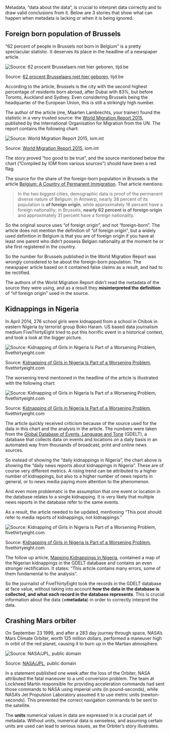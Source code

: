 Metadata, “data about the data”, is crucial to interpret data correctly and to draw valid conclusions from it. Below are 3 stories that show what can happen when metadata is lacking or when it is being ignored.

## Foreign born population of Brussels

“62 percent of people in Brussels not born in Belgium” is a pretty spectacular statistic. It deserves its place in the headline of a newspaper article.

![Source: [62 procent Brusselaars niet hier geboren](https://www.tijd.be/nieuws/archief/62_procent_Brusselaars_niet_hier_geboren/9692893.html), tijd.be](Pitfalls%20in%20metadata%203877fd81800c4080bf3c917e31a308a9/tijd-metadata-ml.png)

Source: [62 procent Brusselaars niet hier geboren](https://www.tijd.be/nieuws/archief/62_procent_Brusselaars_niet_hier_geboren/9692893.html), tijd.be

According to the article, Brussels is the city with the second highest percentage of residents born abroad, after Dubai with 83%, but before Toronto, Auckland and Sydney. Even considering Brussels being the headquarter of the European Union, this is still a strikingly high number.

The author of the article (me, Maarten Lambrechts, your trainer) found the statistic in a very trusted source: the [World Migration Report 2015](https://publications.iom.int/books/world-migration-report-2015-migrants-and-cities-new-partnerships-manage-mobility), published by the International Organisation for Migration from the UN. The report contains the following chart:

![Source: [World Migration Report 2015](https://publications.iom.int/system/files/pdf/wmr2015_en.pdf), iom.int](Pitfalls%20in%20metadata%203877fd81800c4080bf3c917e31a308a9/pop_brussels-worldmigrationreport2015.png)

Source: [World Migration Report 2015](https://publications.iom.int/system/files/pdf/wmr2015_en.pdf), iom.int

The story proved “too good to be true”, and the source mentioned below the chart (”Compiled by IOM from various sources”) should have been a red flag. 

The source for the share of the foreign-born population in Brussels is the article [Belgium: A Country of Permanent Immigration](https://www.migrationpolicy.org/article/belgium-country-permanent-immigration). That article mentions:

> In the two biggest cities, demographic data is proof of the permanent diverse nature of Belgium: in Antwerp, nearly 38 percent of its population is **of foreign origin**, while approximately 18 percent have a foreign nationality; in Brussels, **nearly 62 percent is of foreign origin** and approximately 31 percent have a foreign nationality.
> 

So the original source uses “of foreign origin”, and not “foreign-born”. The article does not mention the definition of “of foreign origin”, but a widely used definition in Belgium is that you are of foreign origin if you have at least one parent who didn’t possess Belgian nationality at the moment he or she first registered in the country.

So the number for Brussels published in the World Migration Report was wrongly considered to be about the foreign-born population. The newspaper article based on it contained false claims as a result, and had to be rectified.

The authors of the World Migration Report didn’t read the metadata of the source they were using, and as a result they **misinterpreted the** **definition** of “of foreign origin” used in the source.

## Kidnappings in Nigeria

In April 2014, 276 school girls were kidnapped from a school in Chibok in eastern Nigeria by terrorist group Boko Haram. US based data journalism medium FiveThirtyEight tried to put this horrific event in a historical context, and took a look at the bigger picture.

![Source: [Kidnapping of Girls in Nigeria Is Part of a Worsening Problem](https://fivethirtyeight.com/features/nigeria-kidnapping/), fivethirtyeight.com](Pitfalls%20in%20metadata%203877fd81800c4080bf3c917e31a308a9/fivethirtyeight-kidnappings-edited.png)

Source: [Kidnapping of Girls in Nigeria Is Part of a Worsening Problem](https://fivethirtyeight.com/features/nigeria-kidnapping/), fivethirtyeight.com

The worsening trend mentioned in the headline of the article is illustrated with the following chart:

![Source: [Kidnapping of Girls in Nigeria Is Part of a Worsening Problem](https://fivethirtyeight.com/features/nigeria-kidnapping/), fivethirtyeight.com](Pitfalls%20in%20metadata%203877fd81800c4080bf3c917e31a308a9/chalabi-datalab-kidnap.webp)

Source: [Kidnapping of Girls in Nigeria Is Part of a Worsening Problem](https://fivethirtyeight.com/features/nigeria-kidnapping/), fivethirtyeight.com

The article quickly received criticism because of the source used for the data in this chart and the analysis in the article. The numbers were taken from the [Global Database of Events, Language and Tone](https://www.gdeltproject.org/) (GDELT), a database that collects data on events and locations on a daily basis in an automated way from thousands of broadcast, print and online news sources.

So instead of showing the “daily kidnappings in Nigeria”, the chart above is showing the “daily news reports about kidnappings in Nigeria”. These are of course very different metrics. A rising trend can be attributed to a higher number of kidnappings, but also to a higher number of news reports in general, or to news media paying more attention to the phenomenon.

And even more problematic is the assumption that one event or location in the database relates to a single kidnapping. It is very likely that multiple news reports in the database refer to the same events.

As a result, the article needed to be updated, mentioning “This post should refer to media reports of kidnappings, not kidnappings.”

![Source: [Kidnapping of Girls in Nigeria Is Part of a Worsening Problem](https://fivethirtyeight.com/features/nigeria-kidnapping/), fivethirtyeight.com](Pitfalls%20in%20metadata%203877fd81800c4080bf3c917e31a308a9/fivethirtyeight-gdelt-original.png)

Source: [Kidnapping of Girls in Nigeria Is Part of a Worsening Problem](https://fivethirtyeight.com/features/nigeria-kidnapping/), fivethirtyeight.com

The follow up article, [Mapping Kidnappings in Nigeria](https://fivethirtyeight.com/features/mapping-kidnappings-in-nigeria/), contained a map of the Nigerian kidnappings in the GDELT database and contains an even stronger rectification. It states: “This article contains many errors, some of them fundamental to the analysis”.

So the journalist of FiveThirtyEight took the records in the GDELT database at face value, without taking into account **how the data in the database is collected, and what each record in the database represents**. This is crucial information about the data (**=metadata**) in order to correctly interpret the data.

## Crashing Mars orbiter

On September 23 1999, and after a 283 day journey through space,  NASA’s Mars Climate Orbiter, worth 125 million dollars, performed a maneuver high in orbit of the red planet, causing it to burn up in the Martian atmosphere. 

![Source: [NASA/JPL](https://commons.wikimedia.org/wiki/File:Mars_Climate_Orbiter_-_artist_depiction_-_climate-orbiter-browse.jpg), public domain](Pitfalls%20in%20metadata%203877fd81800c4080bf3c917e31a308a9/Mars_Climate_Orbiter_-_artist_depiction_-_climate-orbiter-browse.jpg)

Source: [NASA/JPL](https://commons.wikimedia.org/wiki/File:Mars_Climate_Orbiter_-_artist_depiction_-_climate-orbiter-browse.jpg), public domain

In a statement published one week after the loss of the Orbiter, NASA attributed the fatal maneuver to a unit conversion problem. The team at Lockheed Martin responsible for providing acceleration commands had sent those commands to NASA using imperial units (in pound-seconds), while NASA’s Jet Propulsion Laboratory assumed it to use metric units (newton-seconds). This prevented the correct navigation commands to be sent to the satellite.

The **units** numerical values in data are expressed in is a crucial part of metadata. Without units, numerical data is senseless, and assuming certain units are used can lead to serious issues, as the Orbiter’s story illustrates.